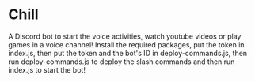 # Chill
A Discord bot to start the voice activities, watch youtube videos or play games in a voice channel!
Install the required packages, put the token in index.js, then put the token and the bot's ID in deploy-commands.js, then run deploy-commands.js to deploy the slash commands and then run index.js to start the bot!
